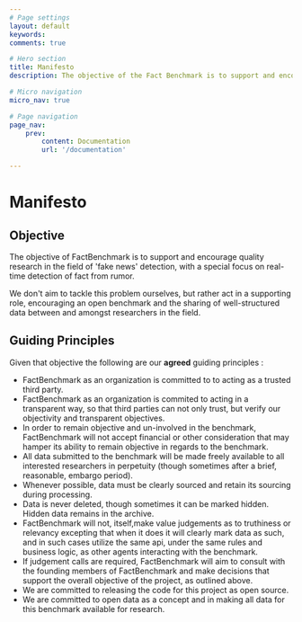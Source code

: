 ```yaml
---
# Page settings
layout: default
keywords:
comments: true

# Hero section
title: Manifesto
description: The objective of the Fact Benchmark is to support and encourage quality research in the field of 'fake news' detection. Our manifesto supports this objective by clearly outlining our commitment to open data, open code, objectivity and organizational transparency.

# Micro navigation
micro_nav: true

# Page navigation
page_nav:
    prev:
        content: Documentation
        url: '/documentation' 

---
```


# Manifesto


## Objective

The objective of FactBenchmark is to support and encourage quality research in the field of 'fake news' detection, with a special focus on real-time detection of fact from rumor. 

We don't aim to tackle this problem ourselves, but rather act in a supporting role, encouraging an open benchmark and the sharing of well-structured data between and amongst researchers in the field. 

## Guiding Principles

Given that objective the following are our <b>agreed</b> guiding principles :

* FactBenchmark as an organization is committed to to acting as a trusted third party.
* FactBenchmark as an organization is commited to acting in a transparent way, so that third parties can not only trust, but verify our objectivity and transparent objectives.
* In order to remain objective and un-involved in the benchmark, FactBenchmark will not accept financial or other consideration that may hamper its ability to remain objective in regards to the benchmark. 
* All data submitted to the benchmark will be made freely available to all interested researchers in perpetuity (though sometimes after a brief, reasonable, embargo period).
* Whenever possible, data must be clearly sourced and retain its sourcing during processing. 
* Data is never deleted, though sometimes it can be marked hidden. Hidden data remains in the archive.
* FactBenchmark will not, itself,make value judgements as to truthiness or relevancy excepting that when it does it will clearly mark data as such, and in such cases utilize the same api, under the same rules and business logic, as other agents interacting with the benchmark. 
* If judgement calls are required, FactBenchmark will aim to consult with the founding members of FactBenchmark and make decisions that support the overall objective of the project, as outlined above.
* We are committed to releasing the code for this project as open source. 
* We are committed to open data as a concept and in making all data for this benchmark available for research.

